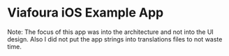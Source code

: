 # Viafoura iOS Example App

Note: The focus of this app was into the architecture and not into the UI design. 
Also I did not put the app strings into translations files to not waste time.
